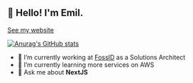 <h2 align="left">👋 Hello! I'm Emil.</h2>
<p align="left">
  <a href="https://waltermedia.se/">See my website</a>
</p>

[![Anurag's GitHub stats](https://github-readme-stats.vercel.app/api?username=emilwalter)](https://github.com/emilwalter/github-readme-stats)


- 🔭 I’m currently working at [FossID](https://fossid.com) as a Solutions Architect
- 🌱 I’m currently learning more services on AWS
- 💬 Ask me about **NextJS**
